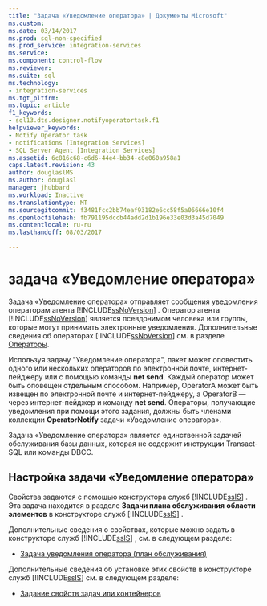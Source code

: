 ```yaml
---
title: "Задача «Уведомление оператора» | Документы Microsoft"
ms.custom: 
ms.date: 03/14/2017
ms.prod: sql-non-specified
ms.prod_service: integration-services
ms.service: 
ms.component: control-flow
ms.reviewer: 
ms.suite: sql
ms.technology:
- integration-services
ms.tgt_pltfrm: 
ms.topic: article
f1_keywords:
- sql13.dts.designer.notifyoperatortask.f1
helpviewer_keywords:
- Notify Operator task
- notifications [Integration Services]
- SQL Server Agent [Integration Services]
ms.assetid: 6c816c68-c6d6-44e4-bb34-c8e060a958a1
caps.latest.revision: 43
author: douglaslMS
ms.author: douglasl
manager: jhubbard
ms.workload: Inactive
ms.translationtype: MT
ms.sourcegitcommit: f3481fcc2bb74eaf93182e6cc58f5a06666e10f4
ms.openlocfilehash: fb791195dccb44add2d1b196e33e03d3a45d7049
ms.contentlocale: ru-ru
ms.lasthandoff: 08/03/2017

---
```

# <a name="notify-operator-task"></a>задача «Уведомление оператора»
  Задача «Уведомление оператора» отправляет сообщения уведомления операторам агента [!INCLUDE[ssNoVersion](../../includes/ssnoversion-md.md)] . Оператор агента [!INCLUDE[ssNoVersion](../../includes/ssnoversion-md.md)] является псевдонимом человека или группы, которые могут принимать электронные уведомления. Дополнительные сведения об операторах [!INCLUDE[ssNoVersion](../../includes/ssnoversion-md.md)] см. в разделе [Операторы](http://msdn.microsoft.com/library/38e8488f-2669-4cea-b9c3-5f394a663678).  
  
 Используя задачу "Уведомление оператора", пакет может оповестить одного или нескольких операторов по электронной почте, интернет-пейджеру или с помощью команды **net send**. Каждый оператор может быть оповещен отдельным способом. Например, OperatorA может быть извещен по электронной почте и интернет-пейджеру, а OperatorB — через интернет-пейджер и команду **net send**. Операторы, получающие уведомления при помощи этого задания, должны быть членами коллекции **OperatorNotify** задачи «Уведомление оператора».  
  
 Задача «Уведомление оператора» является единственной задачей обслуживания базы данных, которая не содержит инструкции Transact-SQL или команды DBCC.  
  
## <a name="configuration-of-the-notify-operator-task"></a>Настройка задачи «Уведомление оператора»  
 Свойства задаются с помощью конструктора служб [!INCLUDE[ssIS](../../includes/ssis-md.md)] . Эта задача находится в разделе **Задачи плана обслуживания** **области элементов** в конструкторе служб [!INCLUDE[ssIS](../../includes/ssis-md.md)] .  
  
 Дополнительные сведения о свойствах, которые можно задать в конструкторе служб [!INCLUDE[ssIS](../../includes/ssis-md.md)] , см. в следующем разделе:  
  
-   [Задача уведомления оператора (план обслуживания)](../../relational-databases/maintenance-plans/notify-operator-task-maintenance-plan.md)  
  
 Дополнительные сведения об установке этих свойств в конструкторе служб [!INCLUDE[ssIS](../../includes/ssis-md.md)] см. в следующем разделе:  
  
-   [Задание свойств задач или контейнеров](http://msdn.microsoft.com/library/52d47ca4-fb8c-493d-8b2b-48bb269f859b)  
  
  

